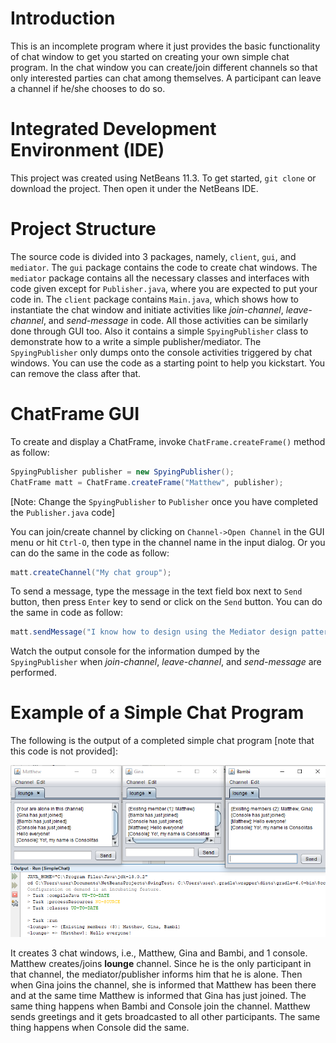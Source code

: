Introduction
============
This is an incomplete program where it just provides the basic functionality of chat window to get you started on creating your own simple chat program. In the chat window you can create/join different channels so that only interested parties can chat among themselves. A participant can leave a channel if he/she chooses to do so.

Integrated Development Environment (IDE)
========================================
This project was created using NetBeans 11.3. To get started, `git clone` or download the project. Then open it under the NetBeans IDE.

Project Structure
=================
The source code is divided into 3 packages, namely, `client`, `gui`, and `mediator`. The `gui` package contains the code to create chat windows. The `mediator` package contains all the necessary classes and interfaces with code given except for `Publisher.java`, where you are expected to put your code in. The `client` package contains `Main.java`, which shows how to instantiate the chat window and initiate activities like _join-channel_, _leave-channel_, and _send-message_ in code. All those activities can be similarly done through GUI too. Also it contains a simple `SpyingPublisher` class to demonstrate how to a write a simple publisher/mediator. The `SpyingPublisher` only dumps onto the console activities triggered by chat windows. You can use the code as a starting point to help you kickstart. You can remove the class after that.

ChatFrame GUI
=============
To create and display a ChatFrame, invoke `ChatFrame.createFrame()` method as follow:
```java
SpyingPublisher publisher = new SpyingPublisher();
ChatFrame matt = ChatFrame.createFrame("Matthew", publisher);
```
[Note: Change the `SpyingPublisher` to `Publisher` once you have completed the `Publisher.java` code]

You can join/create channel by clicking on `Channel->Open Channel` in the GUI menu or hit `Ctrl-O`, then type in the channel name in the input dialog. Or you can do the same in the code as follow:
```java
matt.createChannel("My chat group");
```
To send a message, type the message in the text field box next to `Send` button, then press `Enter` key to send or click on the `Send` button. You can do the same in code as follow:
```java
matt.sendMessage("I know how to design using the Mediator design pattern!!!", "My chat group");
```
Watch the output console for the information dumped by the `SpyingPublisher` when _join-channel_, _leave-channel_, and _send-message_ are performed.

Example of a Simple Chat Program
================================
The following is the output of a completed simple chat program [note that this code is not provided]:

![Simple Chat Example](/doc/images/SimpleChat.png)

It creates 3 chat windows, i.e., Matthew, Gina and Bambi, and 1 console. Matthew creates/joins **lounge** channel. Since he is the only participant in that channel, the mediator/publisher informs him that he is alone. Then when Gina joins the channel, she is informed that Matthew has been there and at the same time Matthew is informed that Gina has just joined. The same thing happens when Bambi and Console join the channel. Matthew sends greetings and it gets broadcasted to all other participants. The same thing happens when Console did the same.  

